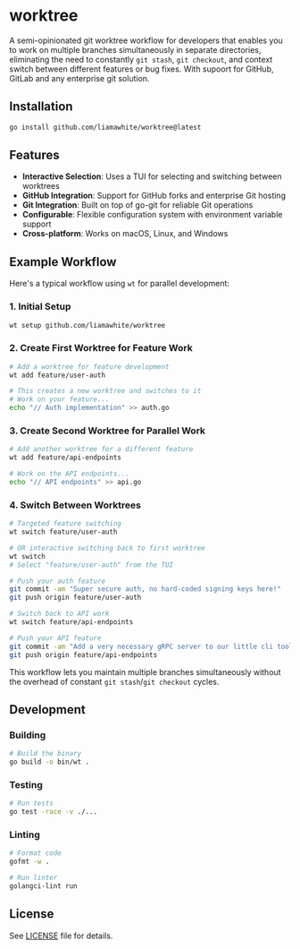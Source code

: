 # worktree

A semi-opinionated git worktree workflow for developers that enables you to work on multiple branches simultaneously in separate directories, eliminating the need to constantly `git stash`, `git checkout`, and context switch between different features or bug fixes. With supoort for GitHub, GitLab and any enterprise git solution.

## Installation

```bash
go install github.com/liamawhite/worktree@latest
```

## Features

- **Interactive Selection**: Uses a TUI for selecting and switching between worktrees
- **GitHub Integration**: Support for GitHub forks and enterprise Git hosting
- **Git Integration**: Built on top of go-git for reliable Git operations
- **Configurable**: Flexible configuration system with environment variable support
- **Cross-platform**: Works on macOS, Linux, and Windows

## Example Workflow

Here's a typical workflow using `wt` for parallel development:

### 1. Initial Setup
```bash
wt setup github.com/liamawhite/worktree
```

### 2. Create First Worktree for Feature Work
```bash
# Add a worktree for feature development
wt add feature/user-auth

# This creates a new worktree and switches to it
# Work on your feature...
echo "// Auth implementation" >> auth.go
```

### 3. Create Second Worktree for Parallel Work  
```bash
# Add another worktree for a different feature
wt add feature/api-endpoints

# Work on the API endpoints...
echo "// API endpoints" >> api.go  
```

### 4. Switch Between Worktrees
```bash
# Targeted feature switching
wt switch feature/user-auth

# OR interactive switching back to first worktree
wt switch
# Select "feature/user-auth" from the TUI

# Push your auth feature
git commit -am "Super secure auth, no hard-coded signing keys here!"
git push origin feature/user-auth

# Switch back to API work
wt switch feature/api-endpoints

# Push your API feature
git commit -am "Add a very necessary gRPC server to our little cli tool"
git push origin feature/api-endpoints
```

This workflow lets you maintain multiple branches simultaneously without the overhead of constant `git stash`/`git checkout` cycles.

## Development

### Building

```bash
# Build the binary
go build -o bin/wt .
```

### Testing

```bash
# Run tests
go test -race -v ./...
```

### Linting

```bash
# Format code
gofmt -w .

# Run linter
golangci-lint run
```

## License

See [LICENSE](LICENSE) file for details.
